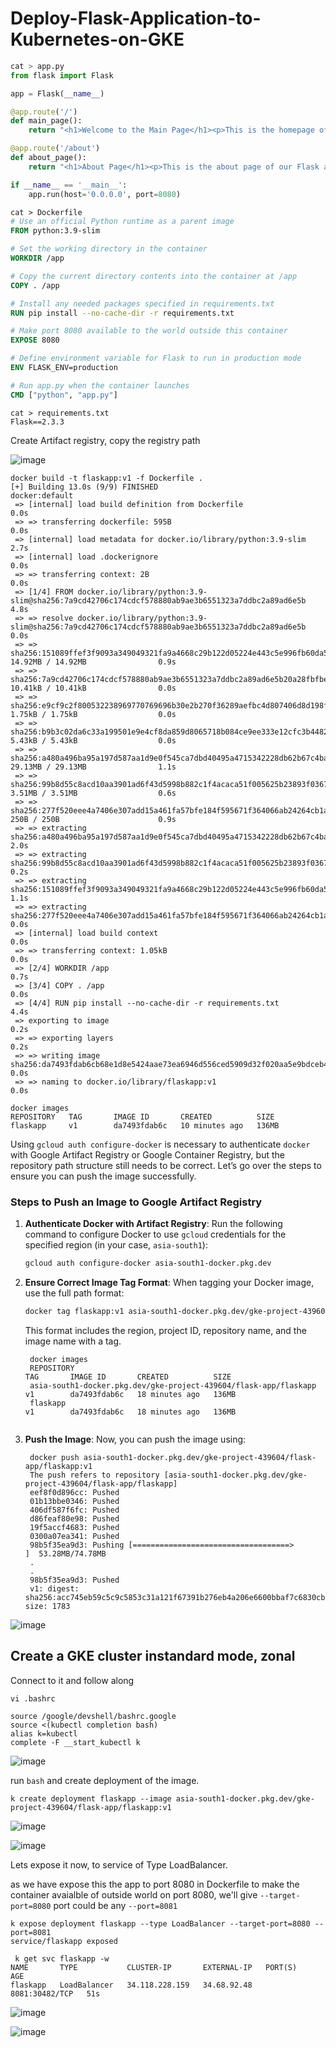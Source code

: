 # Deploy-Flask-Application-to-Kubernetes-on-GKE
```py
cat > app.py
from flask import Flask

app = Flask(__name__)

@app.route('/')
def main_page():
    return "<h1>Welcome to the Main Page</h1><p>This is the homepage of our Flask app.</p>"

@app.route('/about')
def about_page():
    return "<h1>About Page</h1><p>This is the about page of our Flask app.</p>"

if __name__ == '__main__':
    app.run(host='0.0.0.0', port=8080)

```

```Dockerfile
cat > Dockerfile
# Use an official Python runtime as a parent image
FROM python:3.9-slim

# Set the working directory in the container
WORKDIR /app

# Copy the current directory contents into the container at /app
COPY . /app

# Install any needed packages specified in requirements.txt
RUN pip install --no-cache-dir -r requirements.txt

# Make port 8080 available to the world outside this container
EXPOSE 8080

# Define environment variable for Flask to run in production mode
ENV FLASK_ENV=production

# Run app.py when the container launches
CMD ["python", "app.py"]
```

```
cat > requirements.txt
Flask==2.3.3
```

Create Artifact registry, copy the registry path 

![image](https://github.com/user-attachments/assets/7153c7db-a116-4f6a-bb6f-9cd72e9515ef)

```shell
docker build -t flaskapp:v1 -f Dockerfile .
[+] Building 13.0s (9/9) FINISHED                                                                     docker:default
 => [internal] load build definition from Dockerfile                                                            0.0s
 => => transferring dockerfile: 595B                                                                            0.0s
 => [internal] load metadata for docker.io/library/python:3.9-slim                                              2.7s
 => [internal] load .dockerignore                                                                               0.0s
 => => transferring context: 2B                                                                                 0.0s
 => [1/4] FROM docker.io/library/python:3.9-slim@sha256:7a9cd42706c174cdcf578880ab9ae3b6551323a7ddbc2a89ad6e5b  4.8s
 => => resolve docker.io/library/python:3.9-slim@sha256:7a9cd42706c174cdcf578880ab9ae3b6551323a7ddbc2a89ad6e5b  0.0s
 => => sha256:151089ffef3f9093a349049321fa9a4668c29b122d05224e443c5e996fb60da5 14.92MB / 14.92MB                0.9s
 => => sha256:7a9cd42706c174cdcf578880ab9ae3b6551323a7ddbc2a89ad6e5b20a28fbfbe 10.41kB / 10.41kB                0.0s
 => => sha256:e9cf9c2f800532238969770769696b30e2b270f36289aefbc4d807406d8d198f 1.75kB / 1.75kB                  0.0s
 => => sha256:b9b3c02da6c33a199501e9e4cf8da859d8065718b084ce9ee333e12cfc3b4482 5.43kB / 5.43kB                  0.0s
 => => sha256:a480a496ba95a197d587aa1d9e0f545ca7dbd40495a4715342228db62b67c4ba 29.13MB / 29.13MB                1.1s
 => => sha256:99b8d55c8acd10aa3901ad6f43d5998b882c1f4acaca51f005625b23893f0367 3.51MB / 3.51MB                  0.6s
 => => sha256:277f520eee4a7406e307add15a461fa57bfe184f595671f364066ab24264cb1a 250B / 250B                      0.9s
 => => extracting sha256:a480a496ba95a197d587aa1d9e0f545ca7dbd40495a4715342228db62b67c4ba                       2.0s
 => => extracting sha256:99b8d55c8acd10aa3901ad6f43d5998b882c1f4acaca51f005625b23893f0367                       0.2s
 => => extracting sha256:151089ffef3f9093a349049321fa9a4668c29b122d05224e443c5e996fb60da5                       1.1s
 => => extracting sha256:277f520eee4a7406e307add15a461fa57bfe184f595671f364066ab24264cb1a                       0.0s
 => [internal] load build context                                                                               0.0s
 => => transferring context: 1.05kB                                                                             0.0s
 => [2/4] WORKDIR /app                                                                                          0.7s
 => [3/4] COPY . /app                                                                                           0.0s
 => [4/4] RUN pip install --no-cache-dir -r requirements.txt                                                    4.4s
 => exporting to image                                                                                          0.2s 
 => => exporting layers                                                                                         0.2s 
 => => writing image sha256:da7493fdab6cb68e1d8e5424aae73ea6946d556ced5909d32f020aa5e9bdceb4                    0.0s 
 => => naming to docker.io/library/flaskapp:v1                                                                  0.0s
```
```shell
docker images
REPOSITORY   TAG       IMAGE ID       CREATED          SIZE
flaskapp     v1        da7493fdab6c   10 minutes ago   136MB
```

Using `gcloud auth configure-docker` is necessary to authenticate `docker` with Google Artifact Registry or Google Container Registry, but the repository path structure still needs to be correct. Let’s go over the steps to ensure you can push the image successfully.

### Steps to Push an Image to Google Artifact Registry

1. **Authenticate Docker with Artifact Registry**:
   Run the following command to configure Docker to use `gcloud` credentials for the specified region (in your case, `asia-south1`):
   ```bash
   gcloud auth configure-docker asia-south1-docker.pkg.dev
   ```

2. **Ensure Correct Image Tag Format**:
   When tagging your Docker image, use the full path format:
   ```bash
   docker tag flaskapp:v1 asia-south1-docker.pkg.dev/gke-project-439604/flask-app/flaskapp:v1
   ```
   This format includes the region, project ID, repository name, and the image name with a tag.
   ```
    docker images
    REPOSITORY                                                         TAG       IMAGE ID       CREATED          SIZE
    asia-south1-docker.pkg.dev/gke-project-439604/flask-app/flaskapp   v1        da7493fdab6c   18 minutes ago   136MB
    flaskapp                                                           v1        da7493fdab6c   18 minutes ago   136MB
    
    ```

4. **Push the Image**:
   Now, you can push the image using:
   ```
    docker push asia-south1-docker.pkg.dev/gke-project-439604/flask-app/flaskapp:v1 
    The push refers to repository [asia-south1-docker.pkg.dev/gke-project-439604/flask-app/flaskapp]
    eef8f0d896cc: Pushed 
    01b13bbe0346: Pushed 
    406df587f6fc: Pushed 
    d86feaf80e98: Pushed 
    19f5accf4683: Pushed 
    0300a07ea341: Pushed 
    98b5f35ea9d3: Pushing [===================================>               ]  53.28MB/74.78MB
    .
    .
    98b5f35ea9d3: Pushed 
    v1: digest: sha256:acc745eb59c5c9c5853c31a121f67391b276eb4a206e6600bbaf7c6830cb884c size: 1783
    ```



![image](https://github.com/user-attachments/assets/3ab35532-effa-4075-8871-8eff5edecf64)

## Create a GKE cluster instandard mode, zonal
Connect to it and follow along

```
vi .bashrc

source /google/devshell/bashrc.google
source <(kubectl completion bash)
alias k=kubectl
complete -F __start_kubectl k

```
![image](https://github.com/user-attachments/assets/4048f05d-c364-4aba-adc0-da34eb0f07ac)

run `bash`
and create deployment of the image.

```k create deployment flaskapp --image asia-south1-docker.pkg.dev/gke-project-439604/flask-app/flaskapp:v1```

![image](https://github.com/user-attachments/assets/9d27561c-5e98-4651-89d4-fbda7402f0a5)

![image](https://github.com/user-attachments/assets/009d515c-07b4-4dc0-88bd-7f440070f361)

Lets expose it now, to service of Type LoadBalancer.

as we have expose this the app to port 8080 in Dockerfile to make the container avaialble of outside world on port 8080, we'll give `--target-port=8080` port could be any `--port=8081`

```
k expose deployment flaskapp --type LoadBalancer --target-port=8080 --port=8081 
service/flaskapp exposed
```

```
 k get svc flaskapp -w
NAME       TYPE           CLUSTER-IP       EXTERNAL-IP   PORT(S)          AGE
flaskapp   LoadBalancer   34.118.228.159   34.68.92.48   8081:30482/TCP   51s
```
![image](https://github.com/user-attachments/assets/1fd4dc93-0149-454f-8e76-8b943512ee21)

![image](https://github.com/user-attachments/assets/3a095678-2890-40bc-b98b-15b324c9b8ea)

